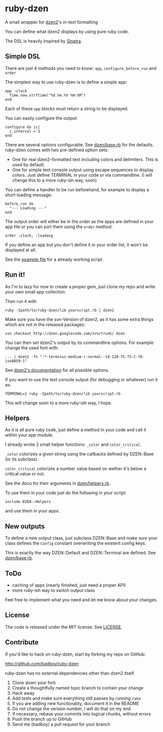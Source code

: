 # ruby-dzen

A small wrapper for [dzen2][dzen]'s in-text formatting

You can define what dzen2 displays by using pure ruby code.

The DSL is heavily inspired by [Sinatra][].

## Simple DSL
There are just 4 methods you need to know: `app`, `configure`, `before_run` and `order`

The simplest way to use ruby-dzen is to define a simple app:

    app :clock
      Time.now.strftime("%d.%m.%Y %H:%M")
    end

Each of these `app` blocks must return a string to be displayed.

You can easily configure the output:

    configure do |c|
      c.interval = 3 
    end

There are several options configurable. See [dzen/base.rb][base.rb] for the defaults. ruby-dzen comes with two pre-defined option sets: 

* One for real dzen2-formatted text including colors and delimiters. This is used by default.
* One for simple text console output using escape sequences to display colors. Just define TERMINAL in your code or via commandline. (I will change this to a more ruby-ish way, soon)

You can define a handler to be run beforehand, for example to display a short loading message:

    before_run do
      "--- Loading ---"
    end

The output order will either be in the order as the apps are defined in your app file or you can sort them using the `order` method:

    order :clock, :loadavg

If you define an app but you don't define it in your order list, it won't be displayed at all.

See the [example file][example] for a already working script.

## Run it!

As I'm to lazy for now to create a proper gem, just clone my repo and write your own small app collection.

Then run it with

    ruby -Ipath/to/ruby-dzen/lib yourscript.rb | dzen2

Make sure you have the svn-Version of dzen2, as it has some extra things which are not in the released packages:

    svn checkout http://dzen.googlecode.com/svn/trunk/ dzen

You can then set dzen2's output by its commandline options. For example change the used font with:

    ... | dzen2 -fn "-*-terminus-medium-r-normal--14-120-75-75-C-70-iso8859-1"

See [dzen2's documentation][dzen] for all possible options.

If you want to use the text console output (for debugging or whatever) run it as:

    TERMINAL=1 ruby -Ipath/to/ruby-dzen/lib yourscript.rb

This will change soon to a more ruby-ish way, I hope.

## Helpers

As it is all pure ruby code, just define a method in your code and call it within your app module.

I already wrote 2 small helper functions: `_color` and `color_critical`.

`_color` colorizes a given string using the callbacks defined by DZEN::Base (or its subclass).

`color_critical` colorizes a number value based on wether it's below a critical value or not.

See the docu for their arguments in [dzen/helpers.rb][helpers.rb].

To use them in your code just do the following in your script:

    include DZEN::Helpers

and use them in your apps.

## New outputs

To define a new output class, just subclass DZEN::Base and make sure your class defines the `Config` constant overwriting the existent config keys.

This is exactly the way DZEN::Default and DZEN::Terminal are defined. See [dzen/base.rb][base.rb].

## ToDo

* caching of apps (nearly finished, just need a proper API)
* more ruby-ish way to switch output class

Feel free to implement what you need and let me know about your changes.

## License

The code is released under the MIT license. See [LICENSE][].

## Contribute

If you'd like to hack on ruby-dzen, start by forking my repo on GitHub:

http://github.com/badboy/ruby-dzen

ruby-dzen has no external dependencies other than dzen2 itself.

1. Clone down your fork
1. Create a thoughtfully named topic branch to contain your change
1. Hack away
1. Add tests and make sure everything still passes by running `rake`
1. If you are adding new functionality, document it in the README
1. Do not change the version number, I will do that on my end
1. If necessary, rebase your commits into logical chunks, without errors
1. Push the branch up to GitHub
1. Send me (badboy) a pull request for your branch

[dzen]: http://dzen.geekmode.org/dwiki/doku.php
[base.rb]: http://github.com/badboy/ruby-dzen/blob/master/lib/dzen/base.rb
[helpers.rb]: http://github.com/badboy/ruby-dzen/blob/master/lib/dzen/helpers.rb
[sinatra]: http://www.sinatrarb.com/
[LICENSE]: http://github.com/badboy/ruby-dzen/blob/master/LICENSE
[example]: http://github.com/badboy/ruby-dzen/blob/master/example/sample.rb
